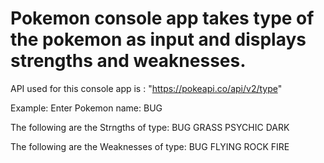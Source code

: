 # Pokemon console app takes type of the pokemon as input and displays strengths and weaknesses.

API used for this console app is : "https://pokeapi.co/api/v2/type"

Example: 
Enter Pokemon name: BUG

The following are the Strngths of type: BUG
GRASS
PSYCHIC
DARK

The following are the Weaknesses of type: BUG
FLYING
ROCK
FIRE
